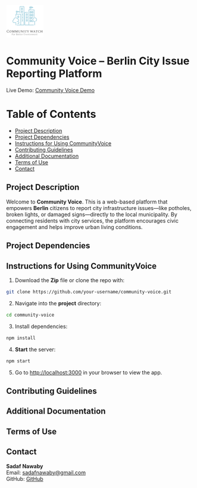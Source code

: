 # ![Project Logo](pages/images/logo-readme.png)  

# Community Voice – Berlin City Issue Reporting Platform
Live Demo: [Community Voice Demo](https://communityvoice.onrender.com)

# Table of Contents
- [Project Description](#project-description)
- [Project Dependencies](#project-dependencies)
- [Instructions for Using CommunityVoice](#instructions-for-using-communityVoice)
- [Contributing Guidelines](#contributing-guidelines)
- [Additional Documentation](#additional-documentation)
- [Terms of Use](#terms-of-use)
- [Contact](#contact)

## Project Description

Welcome to **Community Voice**. This is a web-based platform that empowers **Berlin** citizens to report city infrastructure issues—like potholes, broken lights, or damaged signs—directly to the local municipality. By connecting residents with city services, the platform encourages civic engagement and helps improve urban living conditions.

## Project Dependencies

## Instructions for Using CommunityVoice

1. Download the **Zip** file or clone the repo with:

```bash
git clone https://github.com/your-username/community-voice.git
```

2. Navigate into the **project** directory:

```bash
cd community-voice
```

3. Install dependencies:

```bash
npm install
```

4. **Start** the server:

```bash
npm start
```

5. Go to [http://localhost:3000](http://localhost:3000) in your browser to view the app.

## Contributing Guidelines

## Additional Documentation

## Terms of Use

## Contact

**Sadaf Nawaby**  
Email: sadafnawaby@gmail.com  
GitHub: [GitHub](https://github.com/nawabysadaf)
